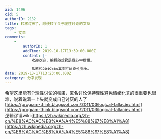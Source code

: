 ```yaml
---
aid: 1496
cid: 5
authorID: 2182
title: 转移过来了，顺便转个关于理性讨论的文章
tags:
    - 文章
comments:
    -
        authorID: 1
        addTime: 2019-10-17T13:39:00.000Z
        content: |-
            欢迎欢迎，编程随想君是我心中楷模。

            品葱和2049bbs其实可以良性竞争。
date: 2019-10-17T13:23:00.000Z
category: 分享发现
---
```


希望这里能有个理性讨论的氛围，匿名讨论保持理性避免情绪化真的很重要也很难，说着说着一上头就变成自己讨厌的人了  
[https://program-think.blogspot.com/2011/03/logical-fallacies.html](https://program-think.blogspot.com/2011/03/logical-fallacies.html)  
逻辑谬误wiki:[https://zh.wikipedia.org/zh-cn/%E8%AC%AC%E8%AA%A4%E5%88%97%E8%A1%A8](https://zh.wikipedia.org/zh-cn/%E8%AC%AC%E8%AA%A4%E5%88%97%E8%A1%A8)
